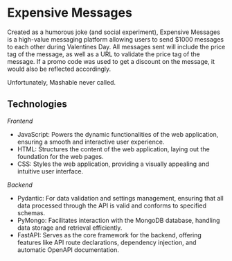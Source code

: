 # Expensive Messages
 
Created as a humorous joke (and social experiment), Expensive Messages is a high-value messaging platform allowing users to send $1000 messages to each other during Valentines Day. All messages sent will include the price tag of the message, as well as a URL to validate the price tag of the message. If a promo code was used to get a discount on the message, it would also be reflected accordingly.

Unfortunately, Mashable never called.

## Technologies

*Frontend*

- JavaScript: Powers the dynamic functionalities of the web application, ensuring a smooth and interactive user experience.
- HTML: Structures the content of the web application, laying out the foundation for the web pages.
- CSS: Styles the web application, providing a visually appealing and intuitive user interface.

*Backend*

- Pydantic: For data validation and settings management, ensuring that all data processed through the API is valid and conforms to specified schemas.
- PyMongo: Facilitates interaction with the MongoDB database, handling data storage and retrieval efficiently.
- FastAPI: Serves as the core framework for the backend, offering features like API route declarations, dependency injection, and automatic OpenAPI documentation.
